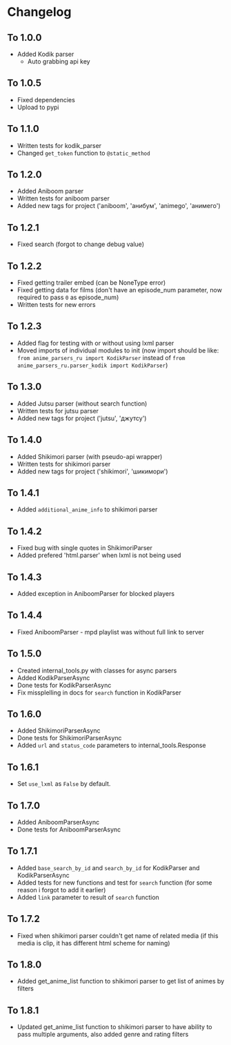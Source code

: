 # Changelog

## To 1.0.0
- Added Kodik parser
    * Auto grabbing api key

## To 1.0.5
- Fixed dependencies
- Upload to pypi

## To 1.1.0
- Written tests for kodik_parser
- Changed `get_token` function to `@static_method`

## To 1.2.0
- Added Aniboom parser
- Written tests for aniboom parser
- Added new tags for project ('aniboom', 'анибум', 'animego', 'анимего')

## To 1.2.1
- Fixed search (forgot to change debug value)

## To 1.2.2
- Fixed getting trailer embed (can be NoneType error)
- Fixed getting data for films (don't have an episode_num parameter, now required to pass `0` as episode_num)
- Written tests for new errors

## To 1.2.3
- Added flag for testing with or without using lxml parser
- Moved imports of individual modules to init (now import should be like: `from anime_parsers_ru import KodikParser` instead of `from anime_parsers_ru.parser_kodik import KodikParser`)

## To 1.3.0
- Added Jutsu parser (without search function)
- Written tests for jutsu parser
- Added new tags for project ('jutsu', 'джутсу')

## To 1.4.0
- Added Shikimori parser (with pseudo-api wrapper)
- Written tests for shikimori parser
- Added new tags for project ('shikimori', 'шикимори')

## To 1.4.1
- Added `additional_anime_info` to shikimori parser

## To 1.4.2
- Fixed bug with single quotes in ShikimoriParser
- Added prefered 'html.parser' when lxml is not being used

## To 1.4.3
- Added exception in AniboomParser for blocked players

## To 1.4.4
- Fixed AniboomParser - mpd playlist was without full link to server

## To 1.5.0
- Created internal_tools.py with classes for async parsers
- Added KodikParserAsync
- Done tests for KodikParserAsync
- Fix missplelling in docs for `search` function in KodikParser

## To 1.6.0
- Added ShikimoriParserAsync
- Done tests for ShikimoriParserAsync
- Added `url` and `status_code` parameters to internal_tools.Response

## To 1.6.1
- Set `use_lxml` as `False` by default.

## To 1.7.0
- Added AniboomParserAsync
- Done tests for AniboomParserAsync

## To 1.7.1
- Added `base_search_by_id` and `search_by_id` for KodikParser and KodikParserAsync
- Added tests for new functions and test for `search` function (for some reason i forgot to add it earlier)
- Added `link` parameter to result of `search` function

## To 1.7.2
- Fixed when shikimori parser couldn't get name of related media (if this media is clip, it has different html scheme for naming)

## To 1.8.0
- Added get_anime_list function to shikimori parser to get list of animes by filters

## To 1.8.1
- Updated get_anime_list function to shikimori parser to have ability to pass multiple arguments, also added genre and rating filters 